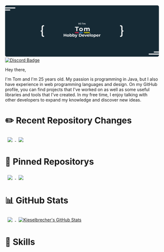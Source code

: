 [![Kieselbrecher's GitHub Banner](github_banner.png)](https://braydoncoyer.dev)
[![Discord Badge](https://img.shields.io/badge/Discord-Profile?style=flat&logo=discord&logoColor=white&color=blue)](https://discord.com/users/275306208150421504)

Hey there,

I'm Tom and I'm 25 years old. My passion is programming in Java, but I also have experience in web programming languages and design. On my GitHub profile, you can find projects that I've worked on as well as some useful libraries and tools that I've created. In my free time, I enjoy talking with other developers to expand my knowledge and discover new ideas.

# ✏️ Recent Repository Changes

<a href="https://github.com/kieselbrecher/kieselbrecher">
  <img align="center" style="margin:0.5rem" src="https://github-readme-stats.vercel.app/api/pin/?username=kieselbrecher&repo=kieselbrecher&title_color=ffffff&text_color=c9cacc&icon_color=4AB197&bg_color=1A2B34" />
</a>

<a href="https://github.com/kieselbrecher/kieselbrecher">
  <img align="center" style="margin:0.5rem" src="https://github-readme-stats.vercel.app/api/pin/?username=kieselbrecher&repo=kieselbrecher&title_color=ffffff&text_color=c9cacc&icon_color=4AB197&bg_color=1A2B34" />
</a>

# 📌 Pinned Repositorys

<a href="https://github.com/kieselbrecher/kieselbrecher">
  <img align="center" style="margin:0.5rem" src="https://github-readme-stats.vercel.app/api/pin/?username=kieselbrecher&repo=kieselbrecher&title_color=ffffff&text_color=c9cacc&icon_color=4AB197&bg_color=1A2B34" />
</a>

<a href="https://github.com/kieselbrecher/kieselbrecher">
  <img align="center" style="margin:0.5rem" src="https://github-readme-stats.vercel.app/api/pin/?username=kieselbrecher&repo=kieselbrecher&title_color=ffffff&text_color=c9cacc&icon_color=4AB197&bg_color=1A2B34" />
</a>

# 📊 GitHub Stats

<a href="https://github.com/kieselbrecher">
  <img align="center" style="margin:0.5rem" src="https://github-readme-stats.vercel.app/api/top-langs/?username=kieselbrecher&hide=html,css&title_color=ffffff&text_color=c9cacc&icon_color=4AB197&bg_color=1A2B34" />
</a>

<a href="https://github.com/kieselbrecher">
  <img align="center" style="margin:0.5rem" src="https://github-readme-stats.vercel.app/api?username=kieselbrecher&show_icons=true&line_height=27&count_private=true&title_color=ffffff&text_color=c9cacc&icon_color=4AB097&bg_color=1A2B34" alt="Kieselbrecher's GitHub Stats" />
</a>

# 💼 Skills

[](https://img.shields.io/badge/Code-Java-informational?style=flat&logo=java&logoColor=white&color=4AB197)
